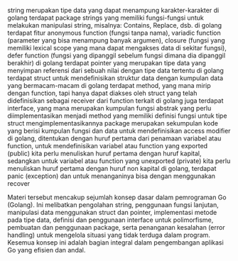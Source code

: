  string merupakan tipe data yang dapat menampung karakter-karakter
di golang terdapat package strings yang memiliki fungsi-fungsi untuk melakukan manipulasi string, misalnya: Contains, Replace, dsb.
di golang terdapat fitur anonymous function (fungsi tanpa nama), variadic function (parameter yang bisa menampung banyak argumen), closure (fungsi yang memiliki lexical scope yang mana dapat mengakses data di sekitar fungsi), defer function (fungsi yang dipanggil sebelum fungsi dimana dia dipanggil berakhir)
di golang terdapat pointer yang merupakan tipe data yang menyimpan referensi dari sebuah nilai dengan tipe data tertentu
di golang terdapat struct untuk mendefinisikan struktur data dengan kumpulan data yang bermacam-macam
di golang terdapat method, yang mana mirip dengan function, tapi hanya dapat diakses oleh struct yang telah didefinisikan sebagai receiver dari function terkait
di golang juga terdapat interface, yang mana merupakan kumpulan fungsi abstrak yang perlu diimplementasikan menjadi method yang memiliki definisi fungsi untuk tipe struct mengimplementasikannya
package merupakan sekumpulan kode yang berisi kumpulan fungsi dan data
untuk mendefinisikan access modifier di golang, ditentukan dengan huruf pertama dari penamaan variabel atau function, untuk mendefinisikan variabel atau function yang exported (public) kita perlu menuliskan huruf pertama dengan huruf kapital, sedangkan untuk variabel atau function yang unexported (private) kita perlu menuliskan huruf pertama dengan huruf non kapital
di golang, terdapat panic (exception) dan untuk menanganinya bisa dengan menggunakan recover

Materi tersebut mencakup sejumlah konsep dasar dalam pemrograman Go (Golang). Ini melibatkan pengolahan string, penggunaan fungsi lanjutan, manipulasi data menggunakan struct dan pointer, implementasi metode pada tipe data, definisi dan penggunaan interface untuk polimorfisme, pembuatan dan penggunaan package, serta penanganan kesalahan (error handling) untuk mengelola situasi yang tidak terduga dalam program. Kesemua konsep ini adalah bagian integral dalam pengembangan aplikasi Go yang efisien dan andal.
